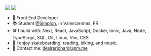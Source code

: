 [<img src="https://img.shields.io/badge/github-%2312100E.svg?&style=for-the-badge&logo=github&logoColor=white&color=yellow" />](https://github.com/desirerichard)
[<img src="https://img.shields.io/badge/linkedin-%230077B5.svg?&style=for-the-badge&logo=linkedin&logoColor=white&color=yellow" />](https://www.linkedin.com/in/desirerichard/)

- 📇 Front End Developer
- 📚 Student [@Simplon](https://hautsdefrance.simplon.co/), in Valenciennes, FR
- 🛠 I build with: Next, React, JavaScript, Docker, Ionic, Java, Node, TypeScript, SQL, Git, Linux, Vim, CSS
- 🌲 I enjoy skateboarding, reading, biking, and music.
- 📧 Contact me: desirerichard@pm.me
